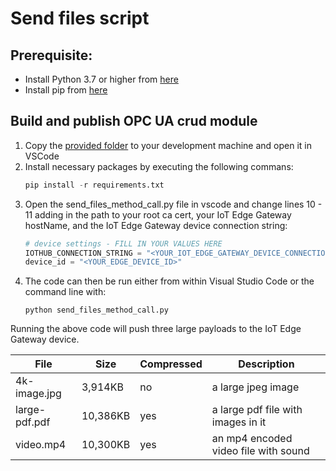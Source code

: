 # Send files script

## Prerequisite:
- Install Python 3.7 or higher from [here](https://www.python.org/downloads/)
- Install pip from [here](https://www.makeuseof.com/tag/install-pip-for-python/)

## Build and publish OPC UA crud module
1. Copy the [provided folder](https://github.com/iot-for-all/iotedge-gateway-file-upload-c2d/tree/master/app) to your development machine and open it in VSCode
2. Install necessary packages by executing the following commans:
    ```python
    pip install -r requirements.txt
    ```
3. Open the send_files_method_call.py file in vscode and change lines 10 - 11 adding in the path to your root ca cert, your IoT Edge Gateway hostName, and the IoT Edge Gateway device connection string:
    ```python
    # device settings - FILL IN YOUR VALUES HERE
    IOTHUB_CONNECTION_STRING = "<YOUR_IOT_EDGE_GATEWAY_DEVICE_CONNECTION_STRING>"
    device_id = "<YOUR_EDGE_DEVICE_ID>"
    ```
4. The code can then be run either from within Visual Studio Code or the command line with:
    ```
    python send_files_method_call.py
    ```

Running the above code will push three large payloads to the IoT Edge Gateway device.

|File|Size|Compressed|Description|
|----|----|----------|-----------|
|4k-image.jpg|3,914KB|no|a large jpeg image|
|large-pdf.pdf|10,386KB|yes|a large pdf file with images in it|
|video.mp4|10,300KB|yes|an mp4 encoded video file with sound|
